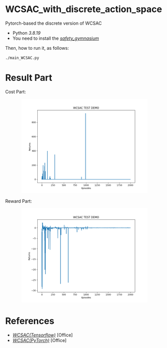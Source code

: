 # WCSAC_with_discrete_action_space
Pytorch-based the discrete version of WCSAC

- Python *3.8.19*
- You need to install the *[safety_gymnasium](https://github.com/PKU-Alignment/safety-gymnasium)*

Then, how to run it, as follows:

```shell
./main_WCSAC.py
```

# Result Part
Cost Part:
<p align = "center">    
<img  src="https://github.com/CrazyLisp/WCSAC_D/blob/main/img/cost_part.png" width="400" />
</p>

Reward Part:
<p align = "center">    
<img  src="https://github.com/CrazyLisp/WCSAC_D/blob/main/img/reward_part.png" width="400" />
</p>

# References
- *[WCSAC(Tensorflow)](https://github.com/AlgTUDelft/WCSAC)* [Office]
- *[WCSAC(PyTorch)](https://github.com/acl21/wcsac)* [Office]